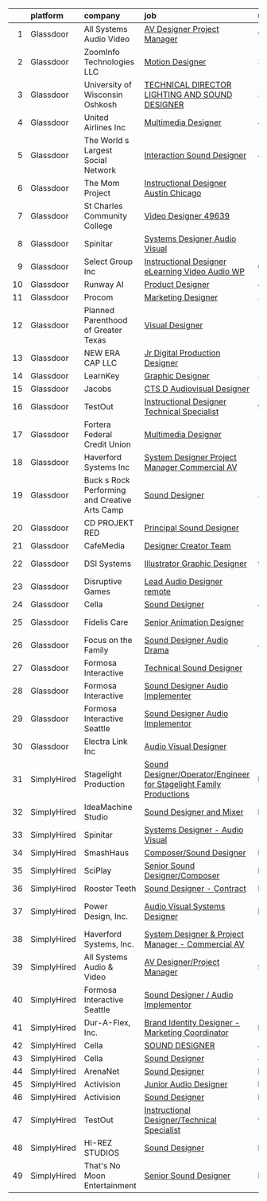 

|    | platform    | company                                       | job                                                                                                                                                                                                                                                                                                                                                                                                                                                                                                                                                                                                                                                                                                                                                                                                                                                                                                                                                                                                                                                                                                                                                | update_time   | location             |
|---:|:------------|:----------------------------------------------|:---------------------------------------------------------------------------------------------------------------------------------------------------------------------------------------------------------------------------------------------------------------------------------------------------------------------------------------------------------------------------------------------------------------------------------------------------------------------------------------------------------------------------------------------------------------------------------------------------------------------------------------------------------------------------------------------------------------------------------------------------------------------------------------------------------------------------------------------------------------------------------------------------------------------------------------------------------------------------------------------------------------------------------------------------------------------------------------------------------------------------------------------------|:--------------|:---------------------|
|  1 | Glassdoor   | All Systems Audio   Video                     | [AV Designer Project Manager](https://www.glassdoor.com/partner/jobListing.htm?pos=103&ao=1110586&s=58&guid=0000018137c769fa80a4cc39fc3ed274&src=GD_JOB_AD&t=SR&vt=w&ea=1&cs=1_ea1f9581&cb=1654498224983&jobListingId=1007899232303&cpc=C1816960113488C5&jrtk=3-0-1g4rseqhdr192801-1g4rseqhr2or1000-fd91c325230a0d8f--6NYlbfkN0AiXPlSCmAt8JanzF0pDtDYmr9L8zmHkbn3Rt-Ph3jD-4_NMlTB1NCUp5hv0EZwa34TYv_hro2g7yOOpOBQ3iD38iKKEYHyxR5F9GqpUANBe--ODh-PZ4cVsyZjkdo3KXB2yPJwXkZVMM1I6x6V1ow3sqUjRTrFzwZoAGiDbLm2EA8zveNuQWIaK1EvQEQ_TgQ4ihq03ZbP8cZwd9Cl1Pz6ykV6VDYoFvBo98qK3h1CVIAQ-aUJ6rInBLg2in4p-oaNZagpvBKF3-VCE8H2Mk5Sth63HDVk6NquLR_7ZGLIonfgHielMKR9b72pQVuWcjiacirHIbVuhXLcNYaaTr0QFWYe1BQiTfgnV43zOak54gJUsChqyvhmW1yF35entcSyaKNcFiuPJDoIBFIeS8SrCjTKvbAE7Rc8hoZdMcFDb-t30tROZOGSQ6np7zLNvDjbGLAvEfnx5LNCVzgXfkLN106pye6kXROwthbguAnZ6whN_lwHB8XgGlacoCd4OZKQ9ngtqmqjo4_14AnO63FN)                                                                                                                                                                                                                                                             | 9d            | Hatboro, PA          |
|  2 | Glassdoor   | ZoomInfo Technologies LLC                     | [Motion Designer](https://www.glassdoor.com/partner/jobListing.htm?pos=121&ao=1136043&s=58&guid=0000018137c769fa80a4cc39fc3ed274&src=GD_JOB_AD&t=SR&vt=w&ea=1&cs=1_cbb94cbd&cb=1654498224986&jobListingId=1007913940850&jrtk=3-0-1g4rseqhdr192801-1g4rseqhr2or1000-59a9213266ad93f4-)                                                                                                                                                                                                                                                                                                                                                                                                                                                                                                                                                                                                                                                                                                                                                                                                                                                              | 3d            | Waltham, MA          |
|  3 | Glassdoor   | University of Wisconsin   Oshkosh             | [TECHNICAL DIRECTOR  LIGHTING AND SOUND DESIGNER](https://www.glassdoor.com/partner/jobListing.htm?pos=122&ao=1136043&s=58&guid=0000018137c769fa80a4cc39fc3ed274&src=GD_JOB_AD&t=SR&vt=w&cs=1_592a9178&cb=1654498224986&jobListingId=1007913710734&jrtk=3-0-1g4rseqhdr192801-1g4rseqhr2or1000-47e557860f41eadd-)                                                                                                                                                                                                                                                                                                                                                                                                                                                                                                                                                                                                                                                                                                                                                                                                                                   | 3d            | Oshkosh, WI          |
|  4 | Glassdoor   | United Airlines Inc                           | [Multimedia Designer](https://www.glassdoor.com/partner/jobListing.htm?pos=117&ao=1136043&s=58&guid=0000018137c769fa80a4cc39fc3ed274&src=GD_JOB_AD&t=SR&vt=w&cs=1_622adc19&cb=1654498224985&jobListingId=1007909049563&jrtk=3-0-1g4rseqhdr192801-1g4rseqhr2or1000-75b169431bffe0ad-)                                                                                                                                                                                                                                                                                                                                                                                                                                                                                                                                                                                                                                                                                                                                                                                                                                                               | 4d            | Houston, TX          |
|  5 | Glassdoor   | The World s Largest Social Network            | [Interaction Sound Designer](https://www.glassdoor.com/partner/jobListing.htm?pos=109&ao=1110586&s=58&guid=0000018137c769fa80a4cc39fc3ed274&src=GD_JOB_AD&t=SR&vt=w&ea=1&cs=1_7832f6e9&cb=1654498224985&jobListingId=1007911529154&cpc=451933188B21919D&jrtk=3-0-1g4rseqhdr192801-1g4rseqhr2or1000-a7f8d2effa2e225f--6NYlbfkN0DSgjPPcnEdvoK3uuxfISLALE6pB1FR7YSHOr_tSg5_QGIhoz_2VqUepdcKLBLI_zQkzuRes7H2uX2JCTNSRwdDrMehIrJ0BBxWFkRNOifBadaQq4vk1yHlJvIaYtf4BFeVVRKmYyPU4HVqEv4T_MBto7cLpsJovff3miO9Vm_0sfLonbIAp402ajqEtCiLX6nyodmc83ZbTFK6jLPISI655TLJnsavlE5VvqDSG9qmVNo9JZGXqOn_cLbjJMy3d9eT0O9FzVgfcZIHEB48k3aGnSYqqOyclRb8fzyOVthklWX7lKf27nJw2uNVvK5zq0UADegh_1rj8oLOFbvBeLJRbV35Q8q3WYcGddJKFk1w0r565YmgOQ2Bw6SRPL0qKMNExLQ44FbF8kPWcHd51cRoH54MqnIqP_oTNtGw_rptNjBmbCWp1aB6hcB9508_k_w2bpzKO5cpIR2EPa-UnCh1dpPf4KvYBKwxtDJAL94DQHxsyGE7Qnnnl9hQy8H_-uz_busqVemjLSUPXUItdbMhbkqpwCwYhNwEh3dJ39jJDjwgBRO8WhXXcIS56uMLAzwqSdtusqzMZ1QW9Q32pBf5)                                                                                                                                                                                              | 4d            | Los Angeles, CA      |
|  6 | Glassdoor   | The Mom Project                               | [Instructional Designer  Austin Chicago ](https://www.glassdoor.com/partner/jobListing.htm?pos=111&ao=1110586&s=58&guid=0000018137c769fa80a4cc39fc3ed274&src=GD_JOB_AD&t=SR&vt=w&cs=1_e960d420&cb=1654498224985&jobListingId=1007896401349&cpc=8795CF9063CD573D&jrtk=3-0-1g4rseqhdr192801-1g4rseqhr2or1000-5cafd94954310769--6NYlbfkN0BDp_epf89aHDQhKpPegNJQ_ldQpEFZQsM9OcONMGxWx6pU56EKHF58QjVdAUvn2gU_Aj6odxKroD9E_XJAShfE4x96oZPtwlpL9riDswYhA_HCRbpaA31FOxUJ7hyAz_8GjCAxyR1mStOI9AXYkP6HZnagzZbMEohLjCMr4ODlW4bl4TrcXVl3ZeLQaRmdRNQ8EMvBQb4f2sKiE7tEGESY3Mlj_drevGh91FfDPx59DN48jNBlADxXp2mEPOojQlcncCXaWQTNO01RXmmKVqTzVef9XY7nU1-vxFCneCX2TgFaA3PYIpVuYaPQfSbWVgSqLcXsybQ7baqpRVlVX8D-y0-XIA2Fq8c7_LIyFwa_To4jLfZ7I2A0Ni1Bs2negrhD90joNgahapTolsbeUfcORoxRLorGai2GgFAyl156xqfh8nDQ3xCkeUoTl2LXcfZZfB0qjqJjfx1gxv33Qd_xBvWcQluN_NcsT5Ck0hftUii0YWYCUAzRl9qhnpO_2qLxQZLGa2Z2x44u9c6FUh0qDz_nJt2rN3BXZh5YKz9f-C5TqWzYgSZAfC73jCq78LfrXLQERU-9odLo-6JgUVetUM5nWK6dnFCliJGVIHN6XNKt2bFukuMT8DwBgyL3HtSKuobkzQr6KFwZ0fElV_UWovyp4VX8_hMwkGDtMBq4bOnQ2NhaisWfwiZiZm9MNg3cLV6RTkGjnv1cJM4YX7Xs15g6xag3rzQXrHs03maiViemvUiNZqzK)                      | 10d           | Austin, TX           |
|  7 | Glassdoor   | St  Charles Community College                 | [Video Designer   49639](https://www.glassdoor.com/partner/jobListing.htm?pos=125&ao=1136043&s=58&guid=0000018137c769fa80a4cc39fc3ed274&src=GD_JOB_AD&t=SR&vt=w&cs=1_159e6220&cb=1654498224986&jobListingId=1007895111722&jrtk=3-0-1g4rseqhdr192801-1g4rseqhr2or1000-5cc074f3daa8994b-)                                                                                                                                                                                                                                                                                                                                                                                                                                                                                                                                                                                                                                                                                                                                                                                                                                                            | 10d           | Cottleville, MO      |
|  8 | Glassdoor   | Spinitar                                      | [Systems Designer   Audio Visual](https://www.glassdoor.com/partner/jobListing.htm?pos=101&ao=1110586&s=58&guid=0000018137c769fa80a4cc39fc3ed274&src=GD_JOB_AD&t=SR&vt=w&ea=1&cs=1_22b8dc65&cb=1654498224983&jobListingId=1007895108335&cpc=DEDA2DCD88C73D69&jrtk=3-0-1g4rseqhdr192801-1g4rseqhr2or1000-8b99b70d5cb4809c--6NYlbfkN0BCwuzSvVGrwMKcS4Cwwk4Je06HB02DjY5DE7H2W-rBoemXh41otp9XrJMVogV8N1uh7R55-Yt8t_oTZ2_uh-SyrCAm8nIThqQcap6vNpyS3ul8AfBivzIuzJDYE1H8JYFJO4fqHRMN5sEfuVeq9Dj90ZEWrXnClq1q4ku-4TOOs09kmMcGLHhdOeituqYYc0g_g2r-obdfdyQRWw9f_Lo-oS1CSC1OdASZwcT3icMf-jlcFN_WnEmHm89qhZLxBqrot3t-FziG4Me58JhAzDqtYTQxGbCUbEOAZEGYrwUxeT1VMhUdFZ7IKzM353Yx9eLjcuxC6TOKciBZ2gCTNkOn6FUjBxeXRlF80waFZkEs4cnVKaTMhrgpu_KCsA7z1eGSsL_3kk9ptDhEi3cFshKQd_EH1p1VRBpMixX7EjFn0b0jqxIOU-39OkmfW18ixfI2iTPDwmPfK3UpV4b8Q-QRSoWWK8fYuOGYAX-fHZj5vk9e2Sct33pe1wEdKs8c8S2ape0IPlTUZ3yome6mA9UQ)                                                                                                                                                                                                                                                         | 10d           | La Mirada, CA        |
|  9 | Glassdoor   | Select Group Inc                              | [Instructional Designer  eLearning  Video Audio    WP](https://www.glassdoor.com/partner/jobListing.htm?pos=106&ao=1110586&s=58&guid=0000018137c769fa80a4cc39fc3ed274&src=GD_JOB_AD&t=SR&vt=w&ea=1&cs=1_5b9b50d3&cb=1654498224984&jobListingId=1007903268547&cpc=93AA082196C185B9&jrtk=3-0-1g4rseqhdr192801-1g4rseqhr2or1000-39581e54060a3f5e--6NYlbfkN0Bcn-ADAbRvyrq3DH3YqD1gQOSfU_zTPvvfh0XXiz3pBAa41gXbEVBKQgVaXyt5edI9xpEckj9uk8nnprzQzSH_s5FsNM5FRNr_JquSitccFFapohcJI9tnK_eWm1cT3wRTS5uG3k5LhnBQqIJNJ3OxfuJQgM2YbBrHmLYxkTY2f3hC4dan70ura8oqymKhoxsiAvk4Iw2ilP7ardskKsHZvEtCo4bvdj5Y-jUz4peCCECDDXSkffMMBZKjf98p_3pcI652T_Rqsp3g5jsnL9-dOJBK8JkFq2Q4_PCYgNms2NanC3-lR2Vou8Dw4mFYRLTxpcctj1QlwNzl3cr3vMvnnCt7vvxEgskr_LRR4VdbGmSkxcebINSTO6dkI_MZHQnfTCcqALvryTZ-qHutqdbcUqvJPlm1jZeRnvXZlDhRDzgx5k0DfYRTXXYP2lJajgcgjbyfthPhOWVdDNM7Yv2Xcz4gDB41mZp3Jjwc8fOsUqFKwhbWDsRlFIl0uHVgbDbJ_e8ASu2aTg%3D%3D)                                                                                                                                                                                                                                        | 6d            | White Plains, NY     |
| 10 | Glassdoor   | Runway AI                                     | [Product Designer](https://www.glassdoor.com/partner/jobListing.htm?pos=127&ao=1136043&s=58&guid=0000018137c769fa80a4cc39fc3ed274&src=GD_JOB_AD&t=SR&vt=w&cs=1_5e139b96&cb=1654498224986&jobListingId=1007908946509&jrtk=3-0-1g4rseqhdr192801-1g4rseqhr2or1000-33448f80f6be596f-)                                                                                                                                                                                                                                                                                                                                                                                                                                                                                                                                                                                                                                                                                                                                                                                                                                                                  | 4d            | Remote               |
| 11 | Glassdoor   | Procom                                        | [Marketing Designer](https://www.glassdoor.com/partner/jobListing.htm?pos=110&ao=1110586&s=58&guid=0000018137c769fa80a4cc39fc3ed274&src=GD_JOB_AD&t=SR&vt=w&ea=1&cs=1_de03265e&cb=1654498224985&jobListingId=1007914066360&cpc=9DC6E4D8324653EE&jrtk=3-0-1g4rseqhdr192801-1g4rseqhr2or1000-53f5a8fd2fc2bd21--6NYlbfkN0BreR47D9bMWJ28XlwS8rs2_GIFY3-vSdy_Xwl-swcV-gCuRUOa31ynKx_yeYaLQSHs7KVFBHG07HlARXnUVO7DvP02xRXbX8_HVHv_TvoGchXMPtFh2kX4ajj5dQzg2z2OhygTOTUZK1M2b-7FFaAxfufoEkjnppM0VuxIcUs1OBsbG4e_rk5eOnKSaGzLtATXjOIv2LRkQ9-tnDWBBJTFJYzBIQe5xB6yr2UQGy5RWf_XNSz12G4pxD_xpFOi9I8lhF9a_QnMgambj2RP9omR1IbZvrV93WucYhcjISbmhrygNwV7JjxdIEg6z0thyud97GVKAm15_J95sMgjpfC2ww0pzxgF-y1lHNupp6JBVdLh1qGptwULG5inqdHaa6fr1FMAHLsWGfud7QH1Xu3dEpTAGzZsoYdUNCBytXKrg3a6rf8jlTn5Dvro7cPG16p1pTTG2QHS86KyUcSh2A_sUsSsg2hQQ4l23dJaf2smxQM_Nn3nkbXb4tNZUvJpGx3WkyCjimALtO9IYP4n64gHn08i-oWDWZEPE50-YUA3yudHTvl7njVB6bUcQOmNAN8YlB6s3_xEdNxZ_yoGskiP)                                                                                                                                                                                                      | 3d            | New York, NY         |
| 12 | Glassdoor   | Planned Parenthood of Greater Texas           | [Visual Designer](https://www.glassdoor.com/partner/jobListing.htm?pos=118&ao=1136043&s=58&guid=0000018137c769fa80a4cc39fc3ed274&src=GD_JOB_AD&t=SR&vt=w&cs=1_57fc0efd&cb=1654498224985&jobListingId=1007892953765&jrtk=3-0-1g4rseqhdr192801-1g4rseqhr2or1000-c5d9722d2779e937-)                                                                                                                                                                                                                                                                                                                                                                                                                                                                                                                                                                                                                                                                                                                                                                                                                                                                   | 11d           | Austin, TX           |
| 13 | Glassdoor   | NEW ERA CAP LLC                               | [Jr Digital Production Designer](https://www.glassdoor.com/partner/jobListing.htm?pos=124&ao=1136043&s=58&guid=0000018137c769fa80a4cc39fc3ed274&src=GD_JOB_AD&t=SR&vt=w&ea=1&cs=1_73c20a4f&cb=1654498224986&jobListingId=1007896043705&jrtk=3-0-1g4rseqhdr192801-1g4rseqhr2or1000-4b7273375db3912c-)                                                                                                                                                                                                                                                                                                                                                                                                                                                                                                                                                                                                                                                                                                                                                                                                                                               | 10d           | Buffalo, NY          |
| 14 | Glassdoor   | LearnKey                                      | [Graphic Designer](https://www.glassdoor.com/partner/jobListing.htm?pos=115&ao=1136043&s=58&guid=0000018137c769fa80a4cc39fc3ed274&src=GD_JOB_AD&t=SR&vt=w&ea=1&cs=1_8960cc67&cb=1654498224985&jobListingId=1007914139461&jrtk=3-0-1g4rseqhdr192801-1g4rseqhr2or1000-8a083b134e328858-)                                                                                                                                                                                                                                                                                                                                                                                                                                                                                                                                                                                                                                                                                                                                                                                                                                                             | 3d            | Remote               |
| 15 | Glassdoor   | Jacobs                                        | [CTS D   Audiovisual Designer](https://www.glassdoor.com/partner/jobListing.htm?pos=126&ao=1136043&s=58&guid=0000018137c769fa80a4cc39fc3ed274&src=GD_JOB_AD&t=SR&vt=w&cs=1_2117eace&cb=1654498224986&jobListingId=1007887981784&jrtk=3-0-1g4rseqhdr192801-1g4rseqhr2or1000-858ddffe5d652073-)                                                                                                                                                                                                                                                                                                                                                                                                                                                                                                                                                                                                                                                                                                                                                                                                                                                      | 12d           | Austin, TX           |
| 16 | Glassdoor   | TestOut                                       | [Instructional Designer Technical Specialist](https://www.glassdoor.com/partner/jobListing.htm?pos=102&ao=1110586&s=58&guid=0000018137c769fa80a4cc39fc3ed274&src=GD_JOB_AD&t=SR&vt=w&ea=1&cs=1_7242503b&cb=1654498224983&jobListingId=1007899156961&cpc=040417B2C9DCA28E&jrtk=3-0-1g4rseqhdr192801-1g4rseqhr2or1000-bcc2218e43bef354--6NYlbfkN0DvEm3ZFflYNZDyIfyg5N-cpxjGt5mtAUGKsixrF0JahE-ST3RHWlGLKAX8qHSrKhaO78JmdLbtjvOg6ekRbzm2HOWfCjmrgFIkNsWmRJMrtt_3-5-Iakoth1Gulzc5JmAQEowbwjV2UyZ08YxkzCbUj1FCHenoC3P3kzoRzrcuqgSZCbG8xyyPQo1f5ArWBVNlvxMlwLWyliu9yoGuzy5Qf5_t1D5BKIAF7Ne1z-exSc9EfsBXOPiMCalSvijoWeJ-v-C9XfR3UFcqpoYd6VTMRjQqsGJm1ixd2VQZa4AK5O-q1Oi2_98E6hgTzafdq9ETLNAzAFUTZ8B3SJFWYDsCBaLIUA5dFFWknXkrSzVPw9AyTK6inP0rtCHyQGQefPHdWqvqSNkN2wEMGv_CGRtoXw7b6Td9j1xvWPhyYED8CPBvoEcHGvQiI6k33jsb_DMoG0GqF2V4nfU33Tml__IGaFZMfQw_UzC_R8jSF5VXkvJezDcw7d3WyZUAKZf16uFCJ7dmbCMiTX9NHIvyGteI5VEW76_syf1MZV1gziWMOOWA9xD5NW1BvNRRf_xlXBoKsGZDlkvJCYXqRbR6uWhsCp0fXGyfz_Ew60CMswfOhQ%3D%3D)                                                                                                                                                 | 9d            | Pleasant Grove, UT   |
| 17 | Glassdoor   | Fortera Federal Credit Union                  | [Multimedia Designer](https://www.glassdoor.com/partner/jobListing.htm?pos=130&ao=1136043&s=58&guid=0000018137c769fa80a4cc39fc3ed274&src=GD_JOB_AD&t=SR&vt=w&ea=1&cs=1_4cfd2129&cb=1654498224986&jobListingId=1007887353960&jrtk=3-0-1g4rseqhdr192801-1g4rseqhr2or1000-52b7b62e7896e00c-)                                                                                                                                                                                                                                                                                                                                                                                                                                                                                                                                                                                                                                                                                                                                                                                                                                                          | 13d           | Clarksville, TN      |
| 18 | Glassdoor   | Haverford Systems  Inc                        | [System Designer   Project Manager   Commercial AV](https://www.glassdoor.com/partner/jobListing.htm?pos=104&ao=1110586&s=58&guid=0000018137c769fa80a4cc39fc3ed274&src=GD_JOB_AD&t=SR&vt=w&ea=1&cs=1_c5ec7bd1&cb=1654498224984&jobListingId=1007889773725&cpc=0B8A0DCA73EE2AF1&jrtk=3-0-1g4rseqhdr192801-1g4rseqhr2or1000-e51445d99bf03956--6NYlbfkN0AOai4q8SHtVGvpymIv1AqJNcts_oYSQRMSo6CPl_XpoQScRLVMW98pcgQLn9n4tLpJYMrnX4tlJVg2sasHpk3TWqPjnIBoyh4au__ve-4Nh3XVlObcar0NVB98uZX8s9QOqFtJBjdvwE1-rv4qIch0qLMj18DuCAnWJtVax55ziuOquI2OXUNrbdhqSciewYc7I1XArSSvxnSdAJvE_QcXlL-eMBSzivbeeaivptj-PbGNpQrUtCEisIGCs5c3XQY5NauQJK6qIspcuP0qPVTzPyDIra7hukKHYXIBehBsOfMs-9G9vmPahdW_CCx--gxZvzxoQo30a0ugqaYXfq3vhyRdIeoZVDywlDkE9jFZXod_ShWM0ZLJ_3Dlw4PGWcTEAHkidJikeprZAzuXnool_LDRsyCh6IH0R74Nx9Newp-qmviDY8Sa7I7ip-C_MR-4TvUK_uMlEZW_n_MyV3psxMC1kIxulBAGccyvhyuLs7Ng4i150TVdZi5ntIkn-SKxWDGTBggHbLsfDLBARA_cYtJ2dth4UddO8FMTDpbQjQ%3D%3D)                                                                                                                                                                                                           | 12d           | Downingtown, PA      |
| 19 | Glassdoor   | Buck s Rock Performing and Creative Arts Camp | [Sound Designer](https://www.glassdoor.com/partner/jobListing.htm?pos=105&ao=1110586&s=58&guid=0000018137c769fa80a4cc39fc3ed274&src=GD_JOB_AD&t=SR&vt=w&ea=1&cs=1_d6e00db7&cb=1654498224984&jobListingId=1007913743299&cpc=9C938E8DE9AD6C02&jrtk=3-0-1g4rseqhdr192801-1g4rseqhr2or1000-fda9162bb6400c2a--6NYlbfkN0BdDHiSlq2TKVYTvK036ioTcRDjelCKzvFOpLFiF--0icOI5c6ey-PCyPjnyBY5c8fZcJqUYjwOeux_9Bd2q4ZWOjBYTAptUXtv0PeBCsiGVQgxmxWvOUkJfYOmXchKHjBw12etcBibk3Gx7khGP9lf2n8GTuP67MAVhzLC0Hf5LlXtMh2lLfcnS1GFmi4LSE7x14lHZhMJD8z4mPOGFrCVBg__exL2A_6yZqaH8Btf-PfUuZkafz4aRcByZcfV--UOTuabfpI_YMJUid5eKn3DSWV0Qod5CsBMRCkJBcswvcsa79atMdIGLyT-_lAZcfbuLFDkCc59n3NssW368VrYo93tooKQ-uFmDbSgOV-8YqqPVWYldogm6lGeOuvMgHIjyRRQ-Js41hY05gi8J8sHpDiTOWJTHi_MsYJf8mI8y60l4yUG9LYv3PcVR23uQ0eOyQLDgrAhJv-78VWbGb_nETef0hxrw4R8Kybms6EmBgpve9G_3qf0i7lDeilvdkY%3D)                                                                                                                                                                                                                                                                                            | 3d            | New Milford, CT      |
| 20 | Glassdoor   | CD PROJEKT RED                                | [Principal Sound Designer](https://www.glassdoor.com/partner/jobListing.htm?pos=119&ao=1136043&s=58&guid=0000018137c769fa80a4cc39fc3ed274&src=GD_JOB_AD&t=SR&vt=w&ea=1&cs=1_3b5be2ed&cb=1654498224985&jobListingId=1007896683232&jrtk=3-0-1g4rseqhdr192801-1g4rseqhr2or1000-2f47e705cfda3598-)                                                                                                                                                                                                                                                                                                                                                                                                                                                                                                                                                                                                                                                                                                                                                                                                                                                     | 10d           | Boston, MA           |
| 21 | Glassdoor   | CafeMedia                                     | [Designer  Creator Team](https://www.glassdoor.com/partner/jobListing.htm?pos=114&ao=1136043&s=58&guid=0000018137c769fa80a4cc39fc3ed274&src=GD_JOB_AD&t=SR&vt=w&ea=1&cs=1_15658617&cb=1654498224985&jobListingId=1007886752799&jrtk=3-0-1g4rseqhdr192801-1g4rseqhr2or1000-5f2734f9fc35e059-)                                                                                                                                                                                                                                                                                                                                                                                                                                                                                                                                                                                                                                                                                                                                                                                                                                                       | 13d           | Remote               |
| 22 | Glassdoor   | DSI Systems                                   | [Illustrator Graphic Designer](https://www.glassdoor.com/partner/jobListing.htm?pos=107&ao=1110586&s=58&guid=0000018137c769fa80a4cc39fc3ed274&src=GD_JOB_AD&t=SR&vt=w&ea=1&cs=1_db27708e&cb=1654498224984&jobListingId=1007898755202&cpc=E521981D00147CE2&jrtk=3-0-1g4rseqhdr192801-1g4rseqhr2or1000-b6042ca925bdaaa1--6NYlbfkN0CI6x2EAPHyLgHY1_5Webl2QLjpyWqD-V-K9F663w0wPL9kZpUrpgKirM8qcErG96Rnxi9fSOBY-C0VKXfo6Gm-GSONb4NATYwuyB4oQopcG3WIABYRabMghT23k-yzajPfOPSxGru0bvvL2NIOv14Qq3pt5ed2o9QBoLlffPA8Oef2ZFBNbX1VmsP60d0XsD_5C_Nj5uZ6LfeRMGDW05_YE-PHmTrwtVuHdROIZforrwB-BmJsZsBgchqzjsr5dDnsCotsgnX-n90v1O9rz5F28N1tN648mF8k1SariXx2ZqcNa7RRQknJXYv_0SE2lJBsiWTanJRl6MsmGducNgIY5zESu96iGyiiezG7r_8-vNiAh_IQHrSPZ9CQNhM6pHLIn-sJx3Ju9GaH1qETa-ku1BrzjiBPchMmS73FdKHwM7iD8x5bExQ7VlGiVWDTkDgQu21Z9rSeBUcPqbbr2O8YXBuboH42ehlUO8R6ryMI9jeeE1bLTgbWGqhXFMp5osszJwHJPnAy9rAcMeVdbhVi)                                                                                                                                                                                                                                                            | 9d            | Richardson, TX       |
| 23 | Glassdoor   | Disruptive Games                              | [Lead Audio Designer  remote ](https://www.glassdoor.com/partner/jobListing.htm?pos=123&ao=1136043&s=58&guid=0000018137c769fa80a4cc39fc3ed274&src=GD_JOB_AD&t=SR&vt=w&ea=1&cs=1_3ee16bad&cb=1654498224986&jobListingId=1007890195916&jrtk=3-0-1g4rseqhdr192801-1g4rseqhr2or1000-c951ca15624d77da-)                                                                                                                                                                                                                                                                                                                                                                                                                                                                                                                                                                                                                                                                                                                                                                                                                                                 | 12d           | Berkeley, CA         |
| 24 | Glassdoor   | Cella                                         | [Sound Designer](https://www.glassdoor.com/partner/jobListing.htm?pos=108&ao=1110586&s=58&guid=0000018137c769fa80a4cc39fc3ed274&src=GD_JOB_AD&t=SR&vt=w&cs=1_02a60d57&cb=1654498224984&jobListingId=1007910244754&cpc=8795CF9063CD573D&jrtk=3-0-1g4rseqhdr192801-1g4rseqhr2or1000-acf8918a4756dd36--6NYlbfkN0ABL5jwqrJX8j4-zsE1pdctockIOMh3bUiDojLxDHSgfnyfdrl215GIT9Vdrv6w9UnBD60lpH1as6ysXdPIei2NocW199eqYkfFtsi0OoZf90bwxfIkpt7nc3JziPU96mmFmseqTuplU7gi4oBwA4PiZNpE7c1WYXIoYo8QPnAkxtDs1WgAItNSWZGfxlax7buM7gopQgUnNXWCydPfu1qMHRQfHiXAUXp1Z3ZAglB6hpTXursWSRkAfwEG4LUYE510Fmb8jdn7bCkyJb4PeLDFzjsiMi_zHpO_uV6iYvGx9AzG-1Ph5jeV2Sf373DeimOaEZe34vliF_v2QGXCjEmalsSHDkaifQUFYtgQCXhpxutpltT2QtQLj9zM2PcBU7WOn7a9u2prxnekvn2Oa7uhmwXPknkb1arNcWgE0qKKuHUwpCjzCsvAUYo0gJPVnaP5gYsBvoppy8Hy2zhHIMC4TyGXuo0wdbiE1WgLAFDsJWVdhQy5yx2qntnGLLejBExURIVg83CMadjybEGpG8xj9pTnq9hgPvFMB-pSw00a-XxQBja77K3xD-4Z8ZtaKU0bi6kM4a9_fa01tXrbQLb6zd5X10tSjYFVl8mcbGxZIVaKddBo2AjwKZuqjR426adVW0ZQHznujr9TmXP4L1eiJLVaOFPk9ZJ1LOvmbR-IbRyI5Lgi4pq38KnF0et3PGapFoIrFQFuMrPi4Ix6SbJ11HFQYUDd_MzRRyfWJyI1n4rh9m7i_grMoqclZeBdQyWgIt5MLwf5l8d5MLw6T0g7HfUxkY8sps0%3D) | 4d            | Peoria, IL           |
| 25 | Glassdoor   | Fidelis Care                                  | [Senior Animation Designer](https://www.glassdoor.com/partner/jobListing.htm?pos=128&ao=1136043&s=58&guid=0000018137c769fa80a4cc39fc3ed274&src=GD_JOB_AD&t=SR&vt=w&cs=1_2e248b4a&cb=1654498224986&jobListingId=1007895559015&jrtk=3-0-1g4rseqhdr192801-1g4rseqhr2or1000-7f91b6f8ed4e3197-)                                                                                                                                                                                                                                                                                                                                                                                                                                                                                                                                                                                                                                                                                                                                                                                                                                                         | 10d           | Long Island City, NY |
| 26 | Glassdoor   | Focus on the Family                           | [Sound Designer  Audio Drama](https://www.glassdoor.com/partner/jobListing.htm?pos=116&ao=1136043&s=58&guid=0000018137c769fa80a4cc39fc3ed274&src=GD_JOB_AD&t=SR&vt=w&cs=1_ffa8d0f0&cb=1654498224985&jobListingId=1007910959806&jrtk=3-0-1g4rseqhdr192801-1g4rseqhr2or1000-a7e98fde99950204-)                                                                                                                                                                                                                                                                                                                                                                                                                                                                                                                                                                                                                                                                                                                                                                                                                                                       | 4d            | Colorado Springs, CO |
| 27 | Glassdoor   | Formosa Interactive                           | [Technical Sound Designer](https://www.glassdoor.com/partner/jobListing.htm?pos=120&ao=1136043&s=58&guid=0000018137c769fa80a4cc39fc3ed274&src=GD_JOB_AD&t=SR&vt=w&ea=1&cs=1_f8022c8b&cb=1654498224986&jobListingId=1007885916823&jrtk=3-0-1g4rseqhdr192801-1g4rseqhr2or1000-ea98209ebf4adadd-)                                                                                                                                                                                                                                                                                                                                                                                                                                                                                                                                                                                                                                                                                                                                                                                                                                                     | 13d           | Seattle, WA          |
| 28 | Glassdoor   | Formosa Interactive                           | [Sound Designer   Audio Implementer](https://www.glassdoor.com/partner/jobListing.htm?pos=113&ao=1136043&s=58&guid=0000018137c769fa80a4cc39fc3ed274&src=GD_JOB_AD&t=SR&vt=w&ea=1&cs=1_bba111be&cb=1654498224985&jobListingId=1007885916795&jrtk=3-0-1g4rseqhdr192801-1g4rseqhr2or1000-9065d1cb011af455-)                                                                                                                                                                                                                                                                                                                                                                                                                                                                                                                                                                                                                                                                                                                                                                                                                                           | 13d           | Burbank, CA          |
| 29 | Glassdoor   | Formosa Interactive Seattle                   | [Sound Designer   Audio Implementor](https://www.glassdoor.com/partner/jobListing.htm?pos=112&ao=1136043&s=58&guid=0000018137c769fa80a4cc39fc3ed274&src=GD_JOB_AD&t=SR&vt=w&ea=1&cs=1_d78addfd&cb=1654498224985&jobListingId=1007885916878&jrtk=3-0-1g4rseqhdr192801-1g4rseqhr2or1000-794c7b7ef5383eae-)                                                                                                                                                                                                                                                                                                                                                                                                                                                                                                                                                                                                                                                                                                                                                                                                                                           | 13d           | Seattle, WA          |
| 30 | Glassdoor   | Electra Link  Inc                             | [Audio Visual Designer](https://www.glassdoor.com/partner/jobListing.htm?pos=129&ao=1136043&s=58&guid=0000018137c769fa80a4cc39fc3ed274&src=GD_JOB_AD&t=SR&vt=w&ea=1&cs=1_c341efb2&cb=1654498224986&jobListingId=1007889327047&jrtk=3-0-1g4rseqhdr192801-1g4rseqhr2or1000-67a585ac946bfc25-)                                                                                                                                                                                                                                                                                                                                                                                                                                                                                                                                                                                                                                                                                                                                                                                                                                                        | 12d           | Dallas, TX           |
| 31 | SimplyHired | Stagelight Production                         | [Sound Designer/Operator/Engineer for Stagelight Family Productions](https://www.simplyhired.com/job/VKgvWic7uY5sMxPqh11sLv5aSWGUerp8WXxwkIbcpqc5zhgErwHiZQ?q=sound+designer)                                                                                                                                                                                                                                                                                                                                                                                                                                                                                                                                                                                                                                                                                                                                                                                                                                                                                                                                                                      | Recently      | Los Angeles, CA      |
| 32 | SimplyHired | IdeaMachine Studio                            | [Sound Designer and Mixer](https://www.simplyhired.com/job/3_cnKWbKCzfz8K406esix9aXeGkS2iLw6vp3jwYHfDLUWBO0TV9GDQ?q=sound+designer)                                                                                                                                                                                                                                                                                                                                                                                                                                                                                                                                                                                                                                                                                                                                                                                                                                                                                                                                                                                                                | Recently      | San Francisco, CA    |
| 33 | SimplyHired | Spinitar                                      | [Systems Designer - Audio Visual](https://www.simplyhired.com/job/k5TEL2Ld3-wwOuWjXgTUsGuUVg9wroYcCqasqhN2i20EMWtyUWoaEg?q=sound+designer)                                                                                                                                                                                                                                                                                                                                                                                                                                                                                                                                                                                                                                                                                                                                                                                                                                                                                                                                                                                                         | 10d           | La Mirada, CA        |
| 34 | SimplyHired | SmashHaus                                     | [Composer/Sound Designer](https://www.simplyhired.com/job/5TV44fqNq9OE9PTw8D83ASmeufu-2onYgJ8O5l4Y0t9TzOHHgUVKrQ?q=sound+designer)                                                                                                                                                                                                                                                                                                                                                                                                                                                                                                                                                                                                                                                                                                                                                                                                                                                                                                                                                                                                                 | Recently      | Remote               |
| 35 | SimplyHired | SciPlay                                       | [Senior Sound Designer/Composer](https://www.simplyhired.com/job/MFRkWFxMfYfHxn1BijUSjkZo0C-Bv5a8G2ysJXs28cOhYb7VjQZ7eg?q=sound+designer)                                                                                                                                                                                                                                                                                                                                                                                                                                                                                                                                                                                                                                                                                                                                                                                                                                                                                                                                                                                                          | Recently      | United States        |
| 36 | SimplyHired | Rooster Teeth                                 | [Sound Designer - Contract](https://www.simplyhired.com/job/9KdiR85ZI2gR9N4RdhD9EExQNXWroZraddVjovjDND8QUzOK69wDOQ?q=sound+designer)                                                                                                                                                                                                                                                                                                                                                                                                                                                                                                                                                                                                                                                                                                                                                                                                                                                                                                                                                                                                               | Recently      | Austin, TX           |
| 37 | SimplyHired | Power Design, Inc.                            | [Audio Visual Systems Designer](https://www.simplyhired.com/job/iyyCbihReC_ex9JHZ2An0MlD1NQux37jIOdEZH6Byc7RIrBBt6KQgw?q=sound+designer)                                                                                                                                                                                                                                                                                                                                                                                                                                                                                                                                                                                                                                                                                                                                                                                                                                                                                                                                                                                                           | Recently      | Saint Petersburg, FL |
| 38 | SimplyHired | Haverford Systems, Inc.                       | [System Designer & Project Manager - Commercial AV](https://www.simplyhired.com/job/kthy8_VHq4465o6Yqog5E5yaLr9AjHJxD98f1wL2MzljlVjNmDSJNQ?q=sound+designer)                                                                                                                                                                                                                                                                                                                                                                                                                                                                                                                                                                                                                                                                                                                                                                                                                                                                                                                                                                                       | 12d           | Downingtown, PA      |
| 39 | SimplyHired | All Systems Audio & Video                     | [AV Designer/Project Manager](https://www.simplyhired.com/job/-aF9RlWPyRsvV7YoLM4l2dblW9DunYpvSJjJJ7R3QU7yXKZsCVgP2Q?q=sound+designer)                                                                                                                                                                                                                                                                                                                                                                                                                                                                                                                                                                                                                                                                                                                                                                                                                                                                                                                                                                                                             | 9d            | Hatboro, PA          |
| 40 | SimplyHired | Formosa Interactive Seattle                   | [Sound Designer / Audio Implementor](https://www.simplyhired.com/job/vlF4rzpIgemNyADbSUoWC36FtYYh2ouWspqfTFtuxzveh07-6RCwmg?q=sound+designer)                                                                                                                                                                                                                                                                                                                                                                                                                                                                                                                                                                                                                                                                                                                                                                                                                                                                                                                                                                                                      | 13d           | Seattle, WA          |
| 41 | SimplyHired | Dur-A-Flex, Inc.                              | [Brand Identity Designer - Marketing Coordinator](https://www.simplyhired.com/job/R64jRkQkz5c4uAjoUHoVIXUUGZsCSy6n0isNMLlA2kzi3aMM4c-LOw?q=sound+designer)                                                                                                                                                                                                                                                                                                                                                                                                                                                                                                                                                                                                                                                                                                                                                                                                                                                                                                                                                                                         | Recently      | East Hartford, CT    |
| 42 | SimplyHired | Cella                                         | [SOUND DESIGNER](https://www.simplyhired.com/job/WYPzQtPA4_HpYvebAhUy7ydNHHKAhGvgY0iGwvis2r3T8oxmo3uatw?q=sound+designer)                                                                                                                                                                                                                                                                                                                                                                                                                                                                                                                                                                                                                                                                                                                                                                                                                                                                                                                                                                                                                          | 4d            | Peoria, IL           |
| 43 | SimplyHired | Cella                                         | [Sound Designer](https://www.simplyhired.com/job/ZUSPC-FaPTulLU6ErfLBr6gXJhN3uGS6S4nld_zCjZC-B4OWB58Xfw?q=sound+designer)                                                                                                                                                                                                                                                                                                                                                                                                                                                                                                                                                                                                                                                                                                                                                                                                                                                                                                                                                                                                                          | 4d            | Peoria, IL           |
| 44 | SimplyHired | ArenaNet                                      | [Sound Designer](https://www.simplyhired.com/job/mZUfB9wffSKwDwiW1lhPcs1klKp_FQvpFfFSemq3qOJDttJOSIzC6g?q=sound+designer)                                                                                                                                                                                                                                                                                                                                                                                                                                                                                                                                                                                                                                                                                                                                                                                                                                                                                                                                                                                                                          | Recently      | Bellevue, WA         |
| 45 | SimplyHired | Activision                                    | [Junior Audio Designer](https://www.simplyhired.com/job/d60IhH52Y6PbGTv2VkUHJ4cns-7ArSPo80W2OdMTLf19LGBTRW0qYQ?q=sound+designer)                                                                                                                                                                                                                                                                                                                                                                                                                                                                                                                                                                                                                                                                                                                                                                                                                                                                                                                                                                                                                   | Recently      | Middleton, WI        |
| 46 | SimplyHired | Activision                                    | [Sound Designer](https://www.simplyhired.com/job/i7qlcqa6pP-srEpgyNNEjRvZmW5tDc8R6vUqXUq0hP94Ee2Cl5AgeQ?q=sound+designer)                                                                                                                                                                                                                                                                                                                                                                                                                                                                                                                                                                                                                                                                                                                                                                                                                                                                                                                                                                                                                          | Recently      | Austin, TX           |
| 47 | SimplyHired | TestOut                                       | [Instructional Designer/Technical Specialist](https://www.simplyhired.com/job/e79u6N2RkHmcrF28JMdycWlbT09Mk0S9I8gVDJigwQK7Ckl5V6m6hw?q=sound+designer)                                                                                                                                                                                                                                                                                                                                                                                                                                                                                                                                                                                                                                                                                                                                                                                                                                                                                                                                                                                             | 9d            | Pleasant Grove, UT   |
| 48 | SimplyHired | HI-REZ STUDIOS                                | [Sound Designer](https://www.simplyhired.com/job/aA6iiJRrWdcirvdZUdRNwkyou34MRKChSdF1MZ7s6_co4dP2h9voUQ?q=sound+designer)                                                                                                                                                                                                                                                                                                                                                                                                                                                                                                                                                                                                                                                                                                                                                                                                                                                                                                                                                                                                                          | Recently      | Remote               |
| 49 | SimplyHired | That's No Moon Entertainment                  | [Senior Sound Designer](https://www.simplyhired.com/job/HAIZITV3eJRvAwlCAtjPXxFb-x6pdgRSjiUpE-qaQOkB9WpwIm4h0Q?q=sound+designer)                                                                                                                                                                                                                                                                                                                                                                                                                                                                                                                                                                                                                                                                                                                                                                                                                                                                                                                                                                                                                   | Recently      | Los Angeles, CA      |